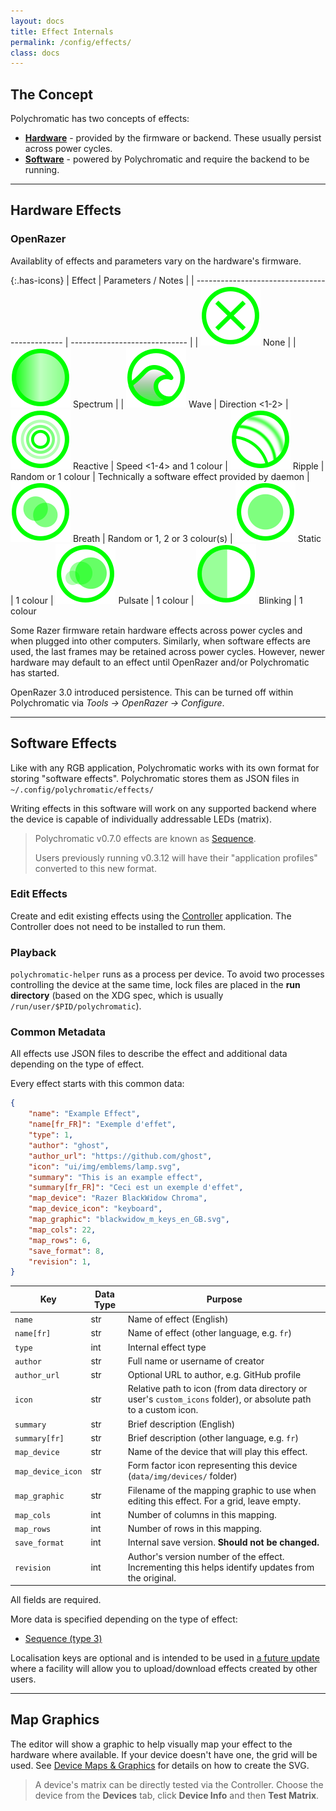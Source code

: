 ```yaml
---
layout: docs
title: Effect Internals
permalink: /config/effects/
class: docs
---
```


## The Concept

Polychromatic has two concepts of effects:

* **[Hardware](#hardware-effects)** - provided by the firmware or backend. These usually persist across power cycles.
* **[Software](#software-effects)** - powered by Polychromatic and require the backend to be running.

---

## Hardware Effects

### OpenRazer

Availablity of effects and parameters vary on the hardware's firmware.

{:.has-icons}
| Effect                                        | Parameters / Notes            |
| --------------------------------------------- | ----------------------------- |
| ![](/images/effects/none.svg) None            |
| ![](/images/effects/spectrum.svg) Spectrum    |
| ![](/images/effects/wave.svg) Wave            | Direction <1-2>
| ![](/images/effects/reactive.svg) Reactive    | Speed <1-4> and 1 colour
| ![](/images/effects/ripple.svg) Ripple        | Random or 1 colour | Technically a software effect provided by daemon
| ![](/images/effects/breath.svg) Breath        | Random or 1, 2 or 3 colour(s)
| ![](/images/effects/static.svg) Static        | 1 colour
| ![](/images/effects/pulsate.svg) Pulsate      | 1 colour
| ![](/images/effects/blinking.svg) Blinking    | 1 colour

Some Razer firmware retain hardware effects across power cycles and when plugged into
other computers. Similarly, when software effects are used, the last frames may
be retained across power cycles. However, newer hardware may default to an effect
until OpenRazer and/or Polychromatic has started.

OpenRazer 3.0 introduced persistence. This can be turned off within Polychromatic
via _Tools → OpenRazer → Configure_.

---

## Software Effects

Like with any RGB application, Polychromatic works with its own format for
storing "software effects". Polychromatic stores them as JSON files in
`~/.config/polychromatic/effects/` <!--and can be imported
and exported for use in other applications. -->

Writing effects in this software will work on any supported backend where the
device is capable of individually addressable LEDs (matrix). <!-- and can be
set to work within specifications  (for example, a scripted effect that
should only be played on keyboards) -->

<!--
There are three types:

| ID | Type                                                         | Purpose                   |
| -- | ------------------------------------------------------------ | ------------------------- |
| 1  | [![](/images/effect_types/layered.svg) Layered](layered/)    | Each layer describes how to display a specified range of LEDs
| 2  | [![](/images/effect_types/scripted.svg) Scripted](scripted/) | Programmable effects written in Python
| 3  | [![](/images/effect_types/sequence.svg) Sequence](sequence/) | Animated (or static) effect based on pixels and frames
-->

> Polychromatic v0.7.0  effects are known as [Sequence](sequence/).
>
> Users previously running v0.3.12 will have their "application profiles"
> converted to this new format.

### Edit Effects

Create and edit existing effects using the [Controller](/controller/) application.
The Controller does not need to be installed to run them.

### Playback

`polychromatic-helper` runs as a process per device.
To avoid two processes controlling the device at the same time,
lock files are placed in the **run directory** (based on the XDG spec, which is
usually `/run/user/$PID/polychromatic`).


### Common Metadata

All effects use JSON files to describe the effect and additional data depending
on the type of effect.

Every effect starts with this common data:

```json
{
    "name": "Example Effect",
    "name[fr_FR]": "Exemple d'effet",
    "type": 1,
    "author": "ghost",
    "author_url": "https://github.com/ghost",
    "icon": "ui/img/emblems/lamp.svg",
    "summary": "This is an example effect",
    "summary[fr_FR]": "Ceci est un exemple d'effet",
    "map_device": "Razer BlackWidow Chroma",
    "map_device_icon": "keyboard",
    "map_graphic": "blackwidow_m_keys_en_GB.svg",
    "map_cols": 22,
    "map_rows": 6,
    "save_format": 8,
    "revision": 1,
}
```

| Key           | Data Type | Purpose                                       |
| ------------- | --------- | --------------------------------------------- |
| `name`        | str       | Name of effect (English)
| `name[fr]`    | str       | Name of effect (other language, e.g. `fr`)
| `type`        | int       | Internal effect type
| `author`      | str       | Full name or username of creator
| `author_url`  | str       | Optional URL to author, e.g. GitHub profile
| `icon`        | str       | Relative path to icon (from data directory or user's `custom_icons` folder), or absolute path to a custom icon.
| `summary`     | str       | Brief description (English)
| `summary[fr]` | str       | Brief description (other language, e.g. `fr`)
| `map_device`  | str       | Name of the device that will play this effect. <!-- For scripted effects, leave empty. -->
| `map_device_icon` | str | Form factor icon representing this device (`data/img/devices/` folder)
| `map_graphic` | str       | Filename of the mapping graphic to use when editing this effect. For a grid, leave empty.
| `map_cols`    | int       | Number of columns in this mapping. <!-- Set to `0` for scripted effects. -->
| `map_rows`    | int       | Number of rows in this mapping. <!-- Set to `0` for scripted effects. -->
| `save_format` | int       | Internal save version. **Should not be changed.**
| `revision`    | int       | Author's version number of the effect. Incrementing this helps identify updates from the original.

All fields are required.

More data is specified depending on the type of effect:

<!--
* [Layered (type 1)](layered/#additional-metadata)
* [Scripted (type 2)](scripted/#additional-metadata)
-->
* [Sequence (type 3)](sequence/#additional-metadata)

Localisation keys are optional and is intended to be used in [a future update](/roadmap/)
where a facility will allow you to upload/download effects created by other users.

---

## Map Graphics

The editor will show a graphic to help visually map your effect to the hardware
where available. If your device doesn't have one, the grid will be used.
See [Device Maps & Graphics](/devicemaps/) for details on how to create the SVG.

> A device's matrix can be directly tested via the Controller. Choose the device
from the **Devices** tab, click **Device Info** and then **Test Matrix**.
